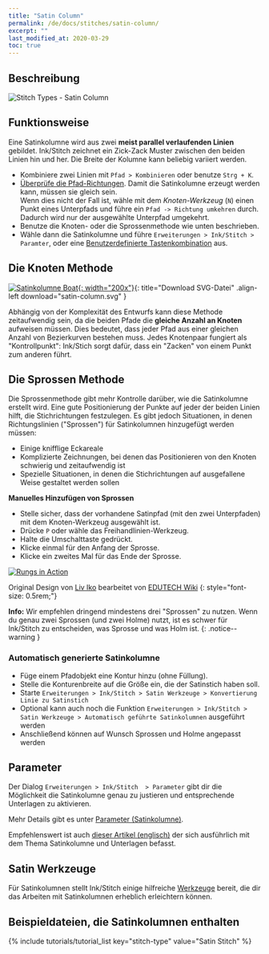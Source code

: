 ```yaml
---
title: "Satin Column"
permalink: /de/docs/stitches/satin-column/
excerpt: ""
last_modified_at: 2020-03-29
toc: true
---
```

## Beschreibung

![Stitch Types - Satin Column](/assets/images/docs/stitch-type-satincolumn.jpg)

## Funktionsweise
Eine Satinkolumne wird aus zwei **meist parallel verlaufenden Linien** gebildet. Ink/Stitch zeichnet ein Zick-Zack Muster zwischen den beiden Linien hin und her. Die Breite der Kolumne kann beliebig variiert werden.

* Kombiniere zwei Linien mit `Pfad > Kombinieren` oder benutze `Strg + K`.
* [Überprüfe die Pfad-Richtungen](/docs/customize/#enabling-path-outlines--direction). Damit die Satinkolumne erzeugt werden kann, müssen sie gleich sein.<br />Wenn dies nicht der Fall ist, wähle mit dem *Knoten-Werkzeug* (`N`) einen Punkt eines Unterpfads und führe ein `Pfad -> Richtung umkehren` durch. Dadurch wird nur der ausgewählte Unterpfad umgekehrt.
* Benutze die Knoten- oder die Sprossenmethode wie unten beschrieben.
* Wähle dann die Satinkolumne und führe `Erweiterungen > Ink/Stitch > Paramter`, oder eine [Benutzerdefinierte Tastenkombination](/docs/customize/) aus.

## Die Knoten Methode
[![Satinkolumne Boat](/assets/images/docs/satin-column.jpg){: width="200x"}](/assets/images/docs/satin-column.svg){: title="Download SVG-Datei" .align-left download="satin-column.svg" }

Abhängig von der Komplexität des Entwurfs kann diese Methode zeitaufwendig sein, da die beiden Pfade die **gleiche Anzahl an Knoten** aufweisen müssen. Dies bedeutet, dass jeder Pfad aus einer gleichen Anzahl von Bezierkurven bestehen muss. Jedes Knotenpaar fungiert als "Kontrollpunkt": Ink/Stich sorgt dafür, dass ein "Zacken" von einem Punkt zum anderen führt.

## Die Sprossen Methode

Die Sprossenmethode gibt mehr Kontrolle darüber, wie die Satinkolumne erstellt wird. Eine gute Positionierung der Punkte auf jeder der beiden Linien hilft, die Stichrichtungen festzulegen. Es gibt jedoch Situationen, in denen Richtungslinien ("Sprossen") für Satinkolumnen hinzugefügt werden müssen:

* Einige knifflige Eckareale
* Komplizierte Zeichnungen, bei denen das Positionieren von den Knoten schwierig und zeitaufwendig ist
* Spezielle Situationen, in denen die Stichrichtungen auf ausgefallene Weise gestaltet werden sollen

**Manuelles Hinzufügen von Sprossen**
* Stelle sicher, dass der vorhandene Satinpfad (mit den zwei Unterpfaden) mit dem Knoten-Werkzeug ausgewählt ist.
* Drücke `P` oder wähle das Freihandlinien-Werkzeug.
* Halte die Umschalttaste gedrückt.
* Klicke einmal für den Anfang der Sprosse.
* Klicke ein zweites Mal für das Ende der Sprosse.


[![Rungs in Action](https://edutechwiki.unige.ch/mediawiki/images/thumb/6/68/InkStitch-round-bird-2.png/300px-InkStitch-round-bird-2.png)](https://edutechwiki.unige.ch/mediawiki/images/6/68/InkStitch-round-bird-2.png)

Original Design von [Liv Iko](https://thenounproject.com/liv_iko/collection/birds/?i=898697) bearbeitet von [EDUTECH Wiki](https://edutechwiki.unige.ch/en/InkStitch)
{: style="font-size: 0.5rem;"}

**Info:** Wir empfehlen dringend mindestens drei "Sprossen" zu nutzen.
Wenn du genau zwei Sprossen (und zwei Holme) nutzt, ist es schwer für Ink/Stitch zu entscheiden, was Sprosse und was Holm ist.
{: .notice--warning }

### Automatisch generierte Satinkolumne

* Füge einem Pfadobjekt eine Kontur hinzu (ohne Füllung).
* Stelle die Konturenbreite auf die Größe ein, die der Satinstich haben soll.
* Starte `Erweiterungen > Ink/Stitch > Satin Werkzeuge > Konvertierung Linie zu Satinstich`
* Optional kann auch noch die Funktion `Erweiterungen > Ink/Stitch > Satin Werkzeuge > Automatisch geführte Satinkolumnen` ausgeführt werden
* Anschließend können auf Wunsch Sprossen und Holme angepasst werden

## Parameter

Der Dialog `Erweiterungen > Ink/Stitch  > Parameter` gibt dir die Möglichkeit die Satinkolumne genau zu justieren und entsprechende Unterlagen zu aktivieren.

Mehr Details gibt es unter [Parameter (Satinkolumne)](/de/docs/params/#satinkolumne).

Empfehlenswert ist auch [dieser Artikel (englisch)](https://www.mrxstitch.com/underlay/) der sich ausführlich mit dem Thema Satinkolumne und Unterlagen befasst.

## Satin Werkzeuge

Für Satinkolumnen stellt Ink/Stitch einige hilfreiche [Werkzeuge](/de/docs/satin-tools/) bereit, die dir das Arbeiten mit Satinkolumnen erheblich erleichtern können.

## Beispieldateien, die Satinkolumnen enthalten
{% include tutorials/tutorial_list key="stitch-type" value="Satin Stitch" %}
